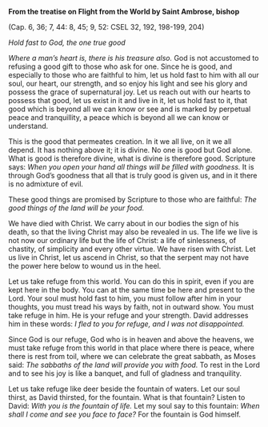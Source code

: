

**From the treatise on Flight from the World by Saint Ambrose, bishop**

(Cap. 6, 36; 7, 44: 8, 45; 9, 52: CSEL 32, 192, 198-199, 204)

_Hold fast to God, the one true good_

_Where a man’s heart is, there is his treasure also._ God is not accustomed to refusing a good gift to those who ask for one. Since he is good, and especially to those who are faithful to him, let us hold fast to him with all our soul, our heart, our strength, and so enjoy his light and see his glory and possess the grace of supernatural joy. Let us reach out with our hearts to possess that good, let us exist in it and live in it, let us hold fast to it, that good which is beyond all we can know or see and is marked by perpetual peace and tranquillity, a peace which is beyond all we can know or understand.

This is the good that permeates creation. In it we all live, on it we all depend. It has nothing above it; it is divine. No one is good but God alone. What is good is therefore divine, what is divine is therefore good. Scripture says: _When you open your hand all things will be filled with goodness._ It is through God’s goodness that all that is truly good is given us, and in it there is no admixture of evil.

These good things are promised by Scripture to those who are faithful: _The good things of the land will be your food._

We have died with Christ. We carry about in our bodies the sign of his death, so that the living Christ may also be revealed in us. The life we live is not now our ordinary life but the life of Christ: a life of sinlessness, of chastity, of simplicity and every other virtue. We have risen with Christ. Let us live in Christ, let us ascend in Christ, so that the serpent may not have the power here below to wound us in the heel.

Let us take refuge from this world. You can do this in spirit, even if you are kept here in the body. You can at the same time be here and present to the Lord. Your soul must hold fast to him, you must follow after him in your thoughts, you must tread his ways by faith, not in outward show. You must take refuge in him. He is your refuge and your strength. David addresses him in these words: _I fled to you for refuge, and I was not disappointed._

Since God is our refuge, God who is in heaven and above the heavens, we must take refuge from this world in that place where there is peace, where there is rest from toil, where we can celebrate the great sabbath, as Moses said: _The sabbaths of the land will provide you with food._ To rest in the Lord and to see his joy is like a banquet, and full of gladness and tranquility.

Let us take refuge like deer beside the fountain of waters. Let our soul thirst, as David thirsted, for the fountain. What is that fountain? Listen to David: _With you is the fountain of life._ Let my soul say to this fountain: _When shall I come and see you face to face?_ For the fountain is God himself.

